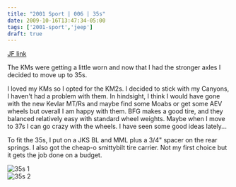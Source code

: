 ```yaml
---
title: "2001 Sport | 006 | 35s"
date: 2009-10-16T13:47:34-05:00
tags: ['2001-sport','jeep']
draft: true
---
```

[JF link](https://www.jeepforum.com/threads/silver-rubiclone-build.880159/post-8113523)

The KMs were getting a little worn and now that I had the stronger axles I decided to move up to 35s.

I loved my KMs so I opted for the KM2s. I decided to stick with my Canyons, I haven't had a problem with them. In hindsight, I think I would have gone with the new Kevlar MT/Rs and maybe find some Moabs or get some AEV wheels but overall I am happy with them. BFG makes a good tire, and they balanced relatively easy with standard wheel weights. Maybe when I move to 37s I can go crazy with the wheels. I have seen some good ideas lately...

To fit the 35s, I put on a JKS BL and MML plus a 3/4" spacer on the rear springs. I also got the cheap-o smittybilt tire carrier. Not my first choice but it gets the job done on a budget.

![35s 1](../img/006-35s01.avif)  
![35s 2](../img/006-35s02.avif)  